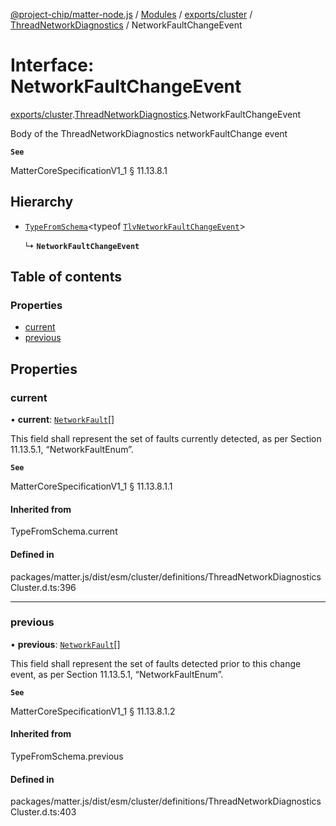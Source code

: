 [@project-chip/matter-node.js](../README.md) / [Modules](../modules.md) / [exports/cluster](../modules/exports_cluster.md) / [ThreadNetworkDiagnostics](../modules/exports_cluster.ThreadNetworkDiagnostics.md) / NetworkFaultChangeEvent

# Interface: NetworkFaultChangeEvent

[exports/cluster](../modules/exports_cluster.md).[ThreadNetworkDiagnostics](../modules/exports_cluster.ThreadNetworkDiagnostics.md).NetworkFaultChangeEvent

Body of the ThreadNetworkDiagnostics networkFaultChange event

**`See`**

MatterCoreSpecificationV1_1 § 11.13.8.1

## Hierarchy

- [`TypeFromSchema`](../modules/exports_tlv.md#typefromschema)\<typeof [`TlvNetworkFaultChangeEvent`](../modules/exports_cluster.ThreadNetworkDiagnostics.md#tlvnetworkfaultchangeevent)\>

  ↳ **`NetworkFaultChangeEvent`**

## Table of contents

### Properties

- [current](exports_cluster.ThreadNetworkDiagnostics.NetworkFaultChangeEvent.md#current)
- [previous](exports_cluster.ThreadNetworkDiagnostics.NetworkFaultChangeEvent.md#previous)

## Properties

### current

• **current**: [`NetworkFault`](../enums/exports_cluster.ThreadNetworkDiagnostics.NetworkFault.md)[]

This field shall represent the set of faults currently detected, as per Section 11.13.5.1,
“NetworkFaultEnum”.

**`See`**

MatterCoreSpecificationV1_1 § 11.13.8.1.1

#### Inherited from

TypeFromSchema.current

#### Defined in

packages/matter.js/dist/esm/cluster/definitions/ThreadNetworkDiagnosticsCluster.d.ts:396

___

### previous

• **previous**: [`NetworkFault`](../enums/exports_cluster.ThreadNetworkDiagnostics.NetworkFault.md)[]

This field shall represent the set of faults detected prior to this change event, as per Section 11.13.5.1,
“NetworkFaultEnum”.

**`See`**

MatterCoreSpecificationV1_1 § 11.13.8.1.2

#### Inherited from

TypeFromSchema.previous

#### Defined in

packages/matter.js/dist/esm/cluster/definitions/ThreadNetworkDiagnosticsCluster.d.ts:403
